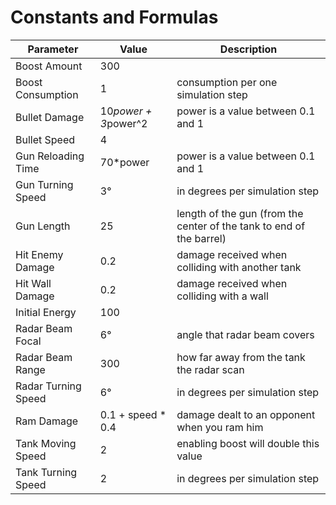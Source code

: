 # Constants and Formulas

Parameter           | Value                | Description
--------------------|----------------------|--------------------
Boost Amount        | 300                  |
Boost Consumption   | 1                    | consumption per one simulation step
Bullet Damage       | 10*power + 3*power^2 | power is a value between 0.1 and 1
Bullet Speed        | 4                    |
Gun Reloading Time  | 70*power             | power is a value between 0.1 and 1
Gun Turning Speed   | 3°                   | in degrees per simulation step
Gun Length          | 25                   | length of the gun (from the center of the tank to end of the barrel)
Hit Enemy Damage    | 0.2                  | damage received when colliding with another tank
Hit Wall Damage     | 0.2                  | damage received when colliding with a wall
Initial Energy      | 100                  |
Radar Beam Focal    | 6°                   | angle that radar beam covers
Radar Beam Range    | 300                  | how far away from the tank the radar scan
Radar Turning Speed | 6°                   | in degrees per simulation step
Ram Damage          | 0.1 + speed * 0.4    | damage dealt to an opponent when you ram him
Tank Moving Speed   | 2                    | enabling boost will double this value
Tank Turning Speed  | 2                    | in degrees per simulation step
